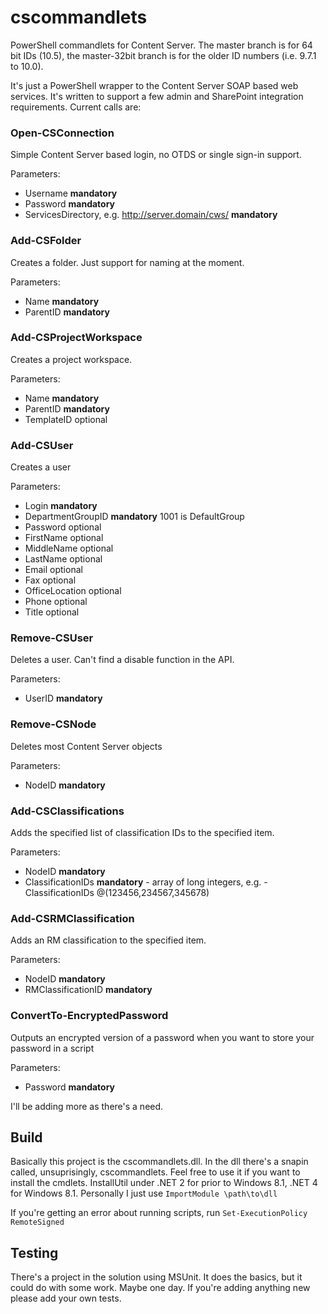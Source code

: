 cscommandlets
=============

PowerShell commandlets for Content Server. The master branch is for 64 bit IDs (10.5), the master-32bit branch is for the older ID numbers (i.e. 9.7.1 to 10.0).

It's just a PowerShell wrapper to the Content Server SOAP based web services. It's written to support a few admin and SharePoint integration requirements. Current calls are:

### Open-CSConnection
Simple Content Server based login, no OTDS or single sign-in support.

Parameters:
- Username **mandatory**
- Password **mandatory**
- ServicesDirectory, e.g. http://server.domain/cws/ **mandatory**

### Add-CSFolder
Creates a folder. Just support for naming at the moment.

Parameters:
- Name **mandatory**
- ParentID **mandatory**

### Add-CSProjectWorkspace
Creates a project workspace.

Parameters:
- Name **mandatory**
- ParentID **mandatory**
- TemplateID optional

### Add-CSUser
Creates a user

Parameters:
- Login **mandatory**
- DepartmentGroupID **mandatory** 1001 is DefaultGroup
- Password optional
- FirstName optional
- MiddleName optional
- LastName optional
- Email optional
- Fax optional
- OfficeLocation optional
- Phone optional
- Title optional

### Remove-CSUser
Deletes a user. Can't find a disable function in the API.

Parameters:
- UserID **mandatory**

### Remove-CSNode
Deletes most Content Server objects

Parameters:
- NodeID **mandatory**

### Add-CSClassifications
Adds the specified list of classification IDs to the specified item.

Parameters:
- NodeID **mandatory**
- ClassificationIDs **mandatory** - array of long integers, e.g. -ClassificationIDs @(123456,234567,345678)

### Add-CSRMClassification
Adds an RM classification to the specified item.

Parameters:
- NodeID **mandatory**
- RMClassificationID **mandatory**

### ConvertTo-EncryptedPassword
Outputs an encrypted version of a password when you want to store your password in a script

Parameters:
- Password **mandatory**

I'll be adding more as there's a need.

Build
-------
Basically this project is the cscommandlets.dll. In the dll there's a snapin called, unsuprisingly, cscommandlets. Feel free to use it if you want to install the cmdlets. InstallUtil under .NET 2 for prior to Windows 8.1, .NET 4 for Windows 8.1. Personally I just use `ImportModule \path\to\dll`

If you're getting an error about running scripts, run `Set-ExecutionPolicy RemoteSigned`

Testing
-------
There's a project in the solution using MSUnit. It does the basics, but it could do with some work. Maybe one day. If you're adding anything new please add your own tests.